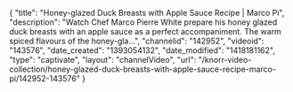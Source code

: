 {
    "title": "Honey-glazed Duck Breasts with Apple Sauce Recipe | Marco Pi",
    "description": "Watch Chef Marco Pierre White prepare his honey glazed duck breasts with an apple sauce as a perfect accompaniment. The warm spiced flavours of the honey-gla...",
    "channelid": "142952",
    "videoid": "143576",
    "date_created": "1393054132",
    "date_modified": "1418181162",
    "type": "captivate",
    "layout": "channelVideo",
    "url": "\/knorr-video-collection\/honey-glazed-duck-breasts-with-apple-sauce-recipe-marco-pi\/142952-143576"
}